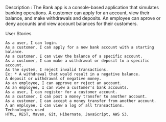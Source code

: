 

Description : The Bank app is a console-based application that simulates banking operations. A customer can apply for an account, view their balance, and make withdrawals and deposits. An employee can aprove or deny accounts and view account balances for their customers.

User Stories

    As a user, I can login.
    As a customer, I can apply for a new bank account with a starting balance.
    As a customer, I can view the balance of a specific account.
    As a customer, I can make a withdrawal or deposit to a specific account.
    As the system, I reject invalid transactions.
    Ex: * A withdrawal that would result in a negative balance.
    A deposit or withdrawal of negative money.
    As an employee, I can approve or reject an account.
    As an employee, I can view a customer's bank accounts.
    As a user, I can register for a customer account.
    As a customer, I can post a money transfer to another account.
    As a customer, I can accept a money transfer from another account.
    A an employee, I can view a log of all transactions.
    Technologies used
    HTML, REST, Maven, Git, Hibernate, JavaScript, AWS S3.

